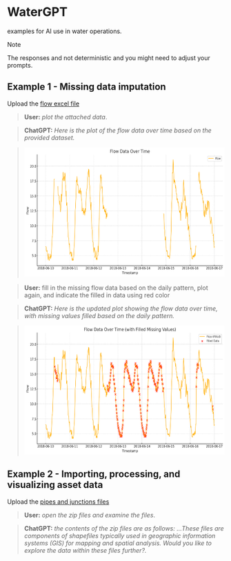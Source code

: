 
# WaterGPT
examples for AI use in water operations.
> [!NOTE]
> The responses and not deterministic and you might need to adjust your prompts. 

Example 1 - Missing data imputation
-----------

Upload the [flow excel file](data)

> **User:** *plot the attached data*.

> **ChatGPT:** *Here is the plot of the flow data over time based on the provided dataset.*

> <img src="data/flow_missing_data_output1.png" alt="output1" width="500" height="300">

> **User:** fill in the missing flow data based on the daily pattern, plot again, and indicate the filled in data using red color

> **ChatGPT:** *Here is the updated plot showing the flow data over time, with missing values filled based on the daily pattern.* 

> <img src="data/flow_missing_data_output2.png" alt="output1" width="500" height="300">



Example 2 - Importing, processing, and visualizing asset data
-----------

Upload the [pipes and junctions files](data)

> **User:** *open the zip files and examine the files*.

> **ChatGPT:** *the contents of the zip files are as follows: ...These files are components of shapefiles typically used in geographic information systems (GIS) for mapping and spatial analysis. Would you like to explore the data within these files further? ​.*




<!-- 

Upload the [flow excel file](data)

> **User:** *plot the attached data*.

> **ChatGPT:** *Here is the plot of the flow data over time based on the provided dataset.*

> <img src="data/flow_missing_data_output1.png" alt="output1" width="500" height="300">

> **User:** fill in the missing flow data based on the daily pattern, plot again, and indicate the filled in data using red color

> <img src="data/flow_missing_data_output2.png" alt="output1" width="500" height="300">

-->














<!-- 
> [!NOTE]
> Useful information that users should know, even when skimming content.

> [!TIP]
> Helpful advice for doing things better or more easily.

> [!IMPORTANT]
> Key information users need to know to achieve their goal.

.. _`MAGNets: Model Reduction and Aggregation of Water Networks`: https://ascelibrary.org/doi/full/10.1061/JWRMD5.WRENG-5486


> fasdf `#RRGGBB`
-->
